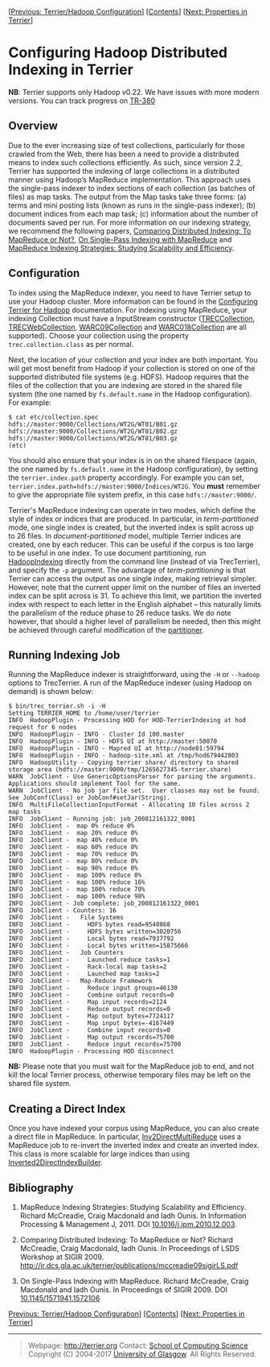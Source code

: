 <span>\[</span>[Previous: Terrier/Hadoop Configuration](hadoop_configuration.html)<span>\]</span> <span>\[</span>[Contents](index.html)<span>\]</span> <span>\[</span>[Next: Properties in Terrier](properties.html)<span>\]</span>

Configuring Hadoop Distributed Indexing in Terrier
==================================================

**NB**: Terrier supports only Hadoop v0.22. We have issues with more modern versions. You can track progress on [TR-380](http://terrier.org/issues/browse/TR-380)

Overview
--------

Due to the ever increasing size of test collections, particularly for those crawled from the Web, there has been a need to provide a distributed means to index such collections efficiently. As such, since version 2.2, Terrier has supported the indexing of large collections in a distributed manner using Hadoop’s MapReduce implementation. This approach uses the single-pass indexer to index sections of each collection (as batches of files) as map tasks. The output from the Map tasks take three forms: (a) terms and mini posting lists (known as runs in the single-pass indexer); (b) document indices from each map task; (c) information about the number of documents saved per run. For more information on our indexing strategy, we recommend the following papers, [Comparing Distributed Indexing: To MapReduce or Not?](http://ir.dcs.gla.ac.uk/terrier/publications/mccreadie09sigirLS.pdf), [On Single-Pass Indexing with MapReduce](http://ir.dcs.gla.ac.uk/terrier/publications/sigir09_mccreadie_mapreduce.pdf) and [MapReduce Indexing Strategies: Studying Scalability and Efficiency](http://dx.doi.org/10.1016/j.ipm.2010.12.003).

Configuration
-------------

To index using the MapReduce indexer, you need to have Terrier setup to use your Hadoop cluster. More information can be found in the [Configuring Terrier for Hadoop](hadoop_configuration.html) documentation. For indexing using MapReduce, your indexing Collection must have a InputStream constructor ([TRECCollection](javadoc/org/terrier/indexing/TRECCollection.html), [TRECWebCollection](javadoc/org/terrier/indexing/TRECWebCollection.html), [WARC09Collection](javadoc/org/terrier/indexing/WARC09Collection.html) and [WARC018Collection](javadoc/org/terrier/indexing/WARC018Collection.html) are all supported). Choose your collection using the property `trec.collection.class` as per normal.

Next, the location of your collection and your index are both important. You will get most benefit from Hadoop if your collection is stored on one of the supported distributed file systems (e.g. HDFS). Hadoop requires that the files of the collection that you are indexing are stored in the shared file system (the one named by `fs.default.name` in the Hadoop configuration). For example:

    $ cat etc/collection.spec
    hdfs://master:9000/Collections/WT2G/WT01/B01.gz
    hdfs://master:9000/Collections/WT2G/WT01/B02.gz
    hdfs://master:9000/Collections/WT2G/WT01/B03.gz
    (etc)

You should also ensure that your index is in on the shared filespace (again, the one named by `fs.default.name` in the Hadoop configuration), by setting the `terrier.index.path` property accordingly. For example you can set, `terrier.index.path=hdfs://master:9000/Indices/WT2G`. You **must** remember to give the appropriate file system prefix, in this case `hdfs://master:9000/`.

Terrier's MapReduce indexing can operate in two modes, which define the style of index or indices that are produced. In particular, in *term-partitioned* mode, one single index is created, but the inverted index is split across up to 26 files. In *document-partitioned* model, multiple Terrier indices are created, one by each reducer. This can be useful if the corpus is too large to be useful in one index. To use document partitioning, run [HadoopIndexing](javadoc/org/terrier/applications/HadoopIndexing.html) directly from the command line (instead of via TrecTerrier), and specify the `-p` argument. The advantage of *term-partitioning* is that Terrier can access the output as one single index, making retrieval simpler. However, note that the current upper limit on the number of files an inverted index can be split across is 31. To achieve this limit, we partition the inverted index with respect to each letter in the English alphabet – this naturally limits the parallelism of the reduce phase to 26 reduce tasks. We do note however, that should a higher level of parallelism be needed, then this might be achieved through careful modification of the [partitioner](javadoc/org/terrier/structures/indexing/singlepass/hadoop/SplitEmittedTerm.html).

Running Indexing Job
--------------------

Running the MapReduce indexer is straightforward, using the `-H` or `--hadoop` options to TrecTerrier. A run of the MapReduce indexer (using Hadoop on demand) is shown below:

    $ bin/trec_terrier.sh -i -H
    Setting TERRIER_HOME to /home/user/terrier
    INFO  HadoopPlugin - Processing HOD for HOD-TerrierIndexing at hod request for 6 nodes
    INFO  HadoopPlugin - INFO - Cluster Id 100.master
    INFO  HadoopPlugin - INFO - HDFS UI at http://master:50070
    INFO  HadoopPlugin - INFO - Mapred UI at http://node01:59794
    INFO  HadoopPlugin - INFO - hadoop-site.xml at /tmp/hod679442803
    INFO  HadoopUtility - Copying terrier share/ directory to shared storage area (hdfs://master:9000/tmp/1265627345-terrier.share)
    WARN  JobClient - Use GenericOptionsParser for parsing the arguments. Applications should implement Tool for the same.
    WARN  JobClient - No job jar file set.  User classes may not be found. See JobConf(Class) or JobConf#setJar(String).
    INFO  MultiFileCollectionInputFormat - Allocating 10 files across 2 map tasks
    INFO  JobClient - Running job: job_200812161322_0001
    INFO  JobClient -  map 0% reduce 0%
    INFO  JobClient -  map 20% reduce 0%
    INFO  JobClient -  map 40% reduce 0%
    INFO  JobClient -  map 60% reduce 0%
    INFO  JobClient -  map 70% reduce 0%
    INFO  JobClient -  map 80% reduce 0%
    INFO  JobClient -  map 90% reduce 0%
    INFO  JobClient -  map 100% reduce 0%
    INFO  JobClient -  map 100% reduce 16%
    INFO  JobClient -  map 100% reduce 70%
    INFO  JobClient -  map 100% reduce 98%
    INFO  JobClient - Job complete: job_200812161322_0001
    INFO  JobClient - Counters: 16
    INFO  JobClient -   File Systems
    INFO  JobClient -     HDFS bytes read=9540868
    INFO  JobClient -     HDFS bytes written=3020756
    INFO  JobClient -     Local bytes read=7937792
    INFO  JobClient -     Local bytes written=15875666
    INFO  JobClient -   Job Counters
    INFO  JobClient -     Launched reduce tasks=1
    INFO  JobClient -     Rack-local map tasks=2
    INFO  JobClient -     Launched map tasks=2
    INFO  JobClient -   Map-Reduce Framework
    INFO  JobClient -     Reduce input groups=46130
    INFO  JobClient -     Combine output records=0
    INFO  JobClient -     Map input records=2124
    INFO  JobClient -     Reduce output records=0
    INFO  JobClient -     Map output bytes=7724117
    INFO  JobClient -     Map input bytes=-4167449
    INFO  JobClient -     Combine input records=0
    INFO  JobClient -     Map output records=75700
    INFO  JobClient -     Reduce input records=75700
    INFO  HadoopPlugin - Processing HOD disconnect

**NB:** Please note that you must wait for the MapReduce job to end, and not kill the local Terrier process, otherwise temporary files may be left on the shared file system.

Creating a Direct Index
-----------------------

Once you have indexed your corpus using MapReduce, you can also create a direct file in MapReduce. In particular, [Inv2DirectMultiReduce](javadoc/org/terrier/structures/indexing/singlepass/hadoop/Inv2DirectMultiReduce.html) uses a MapReduce job to re-invert the inverted index and create an inverted index. This class is more scalable for large indices than using [Inverted2DirectIndexBuilder](javadoc/org/terrier/structures/indexing/singlepass/Inverted2DirectIndexBuilder.html).

Bibliography
------------

1.  MapReduce Indexing Strategies: Studying Scalability and Efficiency. Richard McCreadie, Craig Macdonald and Iadh Ounis. In Information Processing & Management J, 2011. DOI [10.1016/j.ipm.2010.12.003](http://dx.doi.org/10.1016/j.ipm.2010.12.003).

2.  Comparing Distributed Indexing: To MapReduce or Not? Richard McCreadie, Craig Macdonald, Iadh Ounis. In Proceedings of LSDS Workshop at SIGIR 2009. <http://ir.dcs.gla.ac.uk/terrier/publications/mccreadie09sigirLS.pdf>

3.  On Single-Pass Indexing with MapReduce. Richard McCreadie, Craig Macdonald and Iadh Ounis. In Proceedings of SIGIR 2009. DOI [10.1145/1571941.1572106](http://doi.acm.org/10.1145/1571941.1572106)

[Previous: Terrier/Hadoop Configuration](hadoop_configuration.html)<span>\]</span> <span>\[</span>[Contents](index.html)<span>\]</span> <span>\[</span>[Next: Properties in Terrier](properties.html)<span>\]</span>

------------------------------------------------------------------------

> Webpage: <http://terrier.org>
> Contact: [School of Computing Science](http://www.dcs.gla.ac.uk/)
> Copyright (C) 2004-2017 [University of Glasgow](http://www.gla.ac.uk/). All Rights Reserved. 
